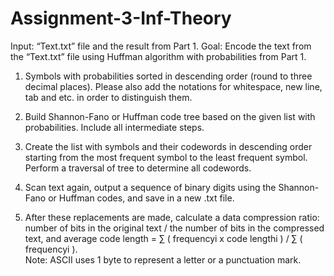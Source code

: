 # Assignment-3-Inf-Theory
Input: “Text.txt” file and the result from Part 1. 
Goal: Encode the text from the “Text.txt” file using Huffman algorithm with  probabilities from Part 1.  

1. Symbols with probabilities sorted in descending order (round to three decimal places). Please  also add the notations for whitespace, new line, tab and etc. in order to distinguish them. 
2. Build Shannon-Fano or Huffman code tree based on the given list with probabilities. Include  all intermediate steps. 

3. Create the list with symbols and their codewords in descending order starting from the most  frequent symbol to the least frequent symbol. Perform a traversal of tree to determine all  codewords. 

4. Scan text again, output a sequence of binary digits using the Shannon-Fano or Huffman  codes, and save in a new .txt file. 

5. After these replacements are made, calculate a data compression ratio: number of bits in  the original text / the number of bits in the compressed text, and average code length = ∑ ( frequencyi x code lengthi ) / ∑ ( frequencyi ).  
Note: ASCII uses 1 byte to represent a letter or a punctuation mark. 

